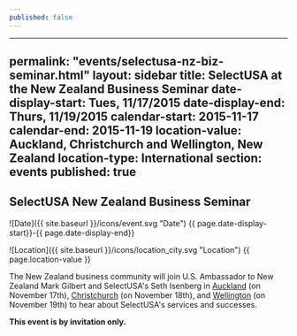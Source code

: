 ```yaml
---
published: false
---
```



---
permalink: "events/selectusa-nz-biz-seminar.html"
layout: sidebar
title: SelectUSA at the New Zealand Business Seminar
date-display-start: Tues, 11/17/2015
date-display-end: Thurs, 11/19/2015
calendar-start: 2015-11-17
calendar-end: 2015-11-19
location-value: Auckland, Christchurch and Wellington, New Zealand 
location-type: International
section: events
published: true
---
## SelectUSA New Zealand Business Seminar



![Date]({{ site.baseurl }}/icons/event.svg "Date") {{ page.date-display-start}}-{{ page.date-display-end}}

![Location]({{ site.baseurl }}/icons/location_city.svg "Location") {{ page.location-value }}

The New Zealand business community will join U.S. Ambassador to New Zealand Mark Gilbert and SelectUSA's Seth Isenberg in [Auckland](http://www.amcham.co.nz/event-2065696) (on November 17th), [Christchurch](http://www.amcham.co.nz/event-2065699) (on November 18th), and [Wellington](http://www.amcham.co.nz/event-2065697) (on November 19th) to hear about SelectUSA's services and successes. 

**This event is by invitation only.**

